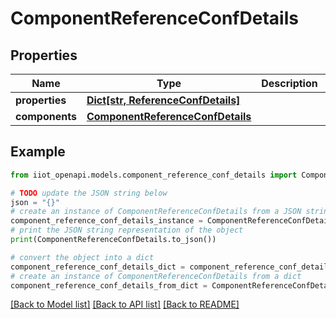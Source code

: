 # ComponentReferenceConfDetails


## Properties

Name | Type | Description | Notes
------------ | ------------- | ------------- | -------------
**properties** | [**Dict[str, ReferenceConfDetails]**](ReferenceConfDetails.md) |  | [optional] 
**components** | [**ComponentReferenceConfDetails**](.md) |  | [optional] 

## Example

```python
from iiot_openapi.models.component_reference_conf_details import ComponentReferenceConfDetails

# TODO update the JSON string below
json = "{}"
# create an instance of ComponentReferenceConfDetails from a JSON string
component_reference_conf_details_instance = ComponentReferenceConfDetails.from_json(json)
# print the JSON string representation of the object
print(ComponentReferenceConfDetails.to_json())

# convert the object into a dict
component_reference_conf_details_dict = component_reference_conf_details_instance.to_dict()
# create an instance of ComponentReferenceConfDetails from a dict
component_reference_conf_details_from_dict = ComponentReferenceConfDetails.from_dict(component_reference_conf_details_dict)
```
[[Back to Model list]](../README.md#documentation-for-models) [[Back to API list]](../README.md#documentation-for-api-endpoints) [[Back to README]](../README.md)


